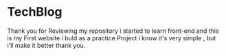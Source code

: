 # TechBlog
Thank you for Reviewing my repository
i started to learn front-end and this is my First website i buld as a practice Project
i know it's very simple , but i'll make it better 
thank you.
